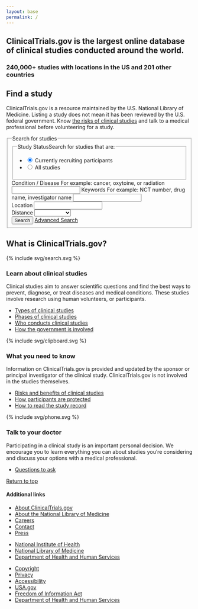 ```yaml
---
layout: base
permalink: /
---
```


<section class="usa-section hero">
  <div class="usa-grid">
    <h2>ClinicalTrials.gov is the largest online database of clinical studies conducted around the world.</h2>
    <h3>240,000+ studies with locations in the US and 201 other countries</h3>
  </div>
</section>
<section class="usa-section">
  <div class="usa-grid">
    <div class="usa-width-one-half trial-info">
      <h2>Find a study</h2>
      <p>ClinicalTrials.gov is a resource maintained by the U.S. National Library of Medicine. Listing a study does not mean it has been reviewed by the U.S. federal government. Know <a href="https://clinicaltrials.gov/ct2/about-studies/learn#Considerations">the risks of clinical studies</a> and talk to a medical professional before volunteering for a study.</p>
    </div>
    <div class="usa-width-one-half">
<!--       <form class="form-search" action="{{ site.baseurl }}/search-results/">
        <label for="keyword">Search by keyword</label>
        <span class="usa-form-hint">For example: cancer, oxytoine, or radiation</span>
        <input id="keyword" name="keyword" type="text">
        <p class="form-help-text">Search by condition, drug, intervention, or NCT number</p>
        <label for="location">Location</label>
        <span class="usa-form-hint">For example: Anywhere, USA</span>
        <input id="location" name="location" type="text">
        <i class="fa fa-map-marker" aria-hidden="true"></i>
        <a href="#">+ Advanced search</a>
        <input type="submit" value="Submit">
      </form> -->
      <form class="form-search-new" action="{{ site.baseurl }}/search-results/">
        <fieldset class="fieldset-search">
          <legend class="search-legend usa-sr-only">Search for studies</legend>
          <fieldset class="usa-fieldset-inputs">
            <legend class="legend-study-status"><span class="usa-sr-only">Study Status</span>Search for studies that are:</legend>
            <ul class="usa-unstyled-list">
              <li>
                <input id="study-recruiting" type="radio" checked name="study-status" value="recruiting">
                <label class="label-radio" for="study-recruiting">Currently recruiting participants</label>
              </li>
              <li>
                <input id="study-all" type="radio" name="study-status" value="all-studies">
                <label class="label-radio" for="study-all">All studies</label>
              </li>
            </ul>
          </fieldset>
          <label for="condition">Condition / Disease</label>
          <span class="usa-form-hint">For example: cancer, oxytoine, or radiation</span>
          <input id="condition" name="condition" type="text">
          <label for="keywords">Keywords</label>
          <span class="usa-form-hint">For example: NCT number, drug name, investigator name</span>
          <input id="keywords" name="keywords" type="text">
          <div class="usa-input-grid usa-input-grid-medium">
            <label for="location">Location</label>
            <input id="location" name="location" type="text">
            <i class="fa fa-map-marker" aria-hidden="true"></i>
          </div>
          <div class="usa-input-grid usa-input-grid-small">
            <label for="distance">Distance</label>
            <select id="distance" name="distance">
              <option></option>
              <option value="50">50 miles</option>
              <option value="100">100 miles</option>
              <option value="250">250 miles</option>
              <option value="500">500 miles</option>
              <option value="any">Any distance</option>
            </select>
          </div>
          <input type="submit" value="Search">
          <a href="#">Advanced Search</a>
        </fieldset>
      </form>
    </div>
  </div>
</section>
<!-- {% include advanced-search.html %} -->
<div class="usa-grid info-callouts">
  <h2>What is ClinicalTrials.gov?</h2>
  <section class="usa-width-one-third">
    <div class="info-callouts-img">
      {% include svg/search.svg %}
    </div>
    <h3>Learn about clinical studies</h3>
    <p>Clinical studies aim to answer scientific questions and find the best ways to prevent, diagnose, or treat diseases and medical conditions. These studies involve research using human volunteers, or participants.</p>
    <ul>
      <li><a href="">Types of clinical studies</a></li>
      <li><a href="#">Phases of clinical studies</a></li>
      <li><a href="#">Who conducts clinical studies</a></li>
      <li><a href="#">How the government is involved</a></li>
    </ul>
  </section>
  <section class="usa-width-one-third">
    <div class="info-callouts-img">
      {% include svg/clipboard.svg %}
    </div>
    <h3>What you need to know</h3>
    <p>Information on ClinicalTrials.gov is provided and updated by the sponsor or principal investigator of the clinical study. ClinicalTrials.gov is not involved in the studies themselves. </p>
    <ul>
      <li><a href="">Risks and benefits of clinical studies</a></li>
      <li><a href="">How participants are protected </a></li>
      <li><a href="">How to read the study record</a></li>
    </ul>
  </section>
  <section class="usa-width-one-third">
    <div class="info-callouts-img">
      {% include svg/phone.svg %}
    </div>
    <h3>Talk to your doctor</h3>
    <p>Participating in a clinical study is an important personal decision. We encourage you to learn everything you can about studies you’re considering and discuss your options with a medical professional.</p>
    <ul>
      <li><a href="">Questions to ask</a></li>
    </ul>
  </section>
</div>
<footer class="usa-footer usa-footer-big" role="contentinfo">
  <div class="usa-grid usa-footer-return-to-top">
    <a href="#">Return to top</a>
  </div>
  <div class="usa-footer-primary-section">
    <div class="usa-grid-full">
      <nav class="usa-footer-nav">
        <h4>Additional links</h4>
        <ul class="usa-unstyled-list usa-width-one-fourth">
          <li><a href="javascript:void(0);">About ClinicalTrials.gov</a></li>
          <li><a href="javascript:void(0);">About the National Library of Medicine</a></li>
          <li><a href="javascript:void(0);">Careers</a></li>
          <li><a href="javascript:void(0);">Contact</a></li>
          <li><a href="javascript:void(0);">Press</a></li>
        </ul>
        <ul class="usa-unstyled-list usa-width-one-fourth">
          <li><a href="javascript:void(0);">National Institute of Health</a></li>
          <li><a href="javascript:void(0);">National Library of Medicine</a></li>
          <li><a href="javascript:void(0);">Department of Health and Human Services</a></li>
        </ul>
        <ul class="usa-unstyled-list usa-width-one-fourth">
          <li><a href="javascript:void(0);">Copyright</a></li>
          <li><a href="javascript:void(0);">Privacy</a></li>
          <li><a href="javascript:void(0);">Accessibility</a></li>
          <li><a href="javascript:void(0);">USA.gov</a></li>
          <li><a href="javascript:void(0);">Freedom of Information Act</a></li>
          <li><a href="javascript:void(0);">Department of Health and Human Services</a></li>
        </ul>
      </nav>
    </div>
  </div>
</footer>
